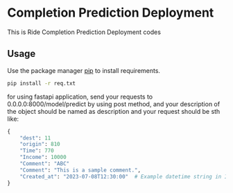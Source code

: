 # Completion Prediction Deployment 
This is Ride Completion Prediction Deployment codes



## Usage

Use the package manager [pip](https://pip.pypa.io/en/stable/) to install requirements.

```bash
pip install -r req.txt
```

for using fastapi application, send your requests to 0.0.0.0:8000/model/predict by using post method, and your description of the object should be named as description and your request should be sth like:
```python
{
    "dest": 11
    "origin": 810
    "Time": 770
    "Income": 10000
    "Comment": "ABC"
    "Comment": "This is a sample comment.",
    "Created_at": "2023-07-08T12:30:00"  # Example datetime string in ISO 8601 format
}
```

